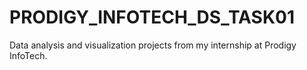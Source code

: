 # PRODIGY_INFOTECH_DS_TASK01
Data analysis and visualization projects from my internship at Prodigy InfoTech.
